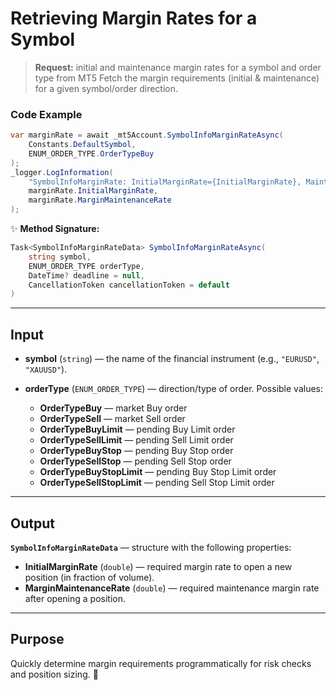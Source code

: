 # Retrieving Margin Rates for a Symbol

> **Request:** initial and maintenance margin rates for a symbol and order type from MT5
> Fetch the margin requirements (initial & maintenance) for a given symbol/order direction.

### Code Example

```csharp
var marginRate = await _mt5Account.SymbolInfoMarginRateAsync(
    Constants.DefaultSymbol,
    ENUM_ORDER_TYPE.OrderTypeBuy
);
_logger.LogInformation(
    "SymbolInfoMarginRate: InitialMarginRate={InitialMarginRate}, MaintenanceMarginRate={MaintenanceMarginRate}",
    marginRate.InitialMarginRate,
    marginRate.MarginMaintenanceRate
);
```

✨ **Method Signature:**

```csharp
Task<SymbolInfoMarginRateData> SymbolInfoMarginRateAsync(
    string symbol,
    ENUM_ORDER_TYPE orderType,
    DateTime? deadline = null,
    CancellationToken cancellationToken = default
)
```

---

## Input

* **symbol** (`string`) — the name of the financial instrument (e.g., `"EURUSD"`, `"XAUUSD"`).
* **orderType** (`ENUM_ORDER_TYPE`) — direction/type of order. Possible values:

  * **OrderTypeBuy** — market Buy order
  * **OrderTypeSell** — market Sell order
  * **OrderTypeBuyLimit** — pending Buy Limit order
  * **OrderTypeSellLimit** — pending Sell Limit order
  * **OrderTypeBuyStop** — pending Buy Stop order
  * **OrderTypeSellStop** — pending Sell Stop order
  * **OrderTypeBuyStopLimit** — pending Buy Stop Limit order
  * **OrderTypeSellStopLimit** — pending Sell Stop Limit order

---

## Output

**`SymbolInfoMarginRateData`** — structure with the following properties:

* **InitialMarginRate** (`double`) — required margin rate to open a new position (in fraction of volume).
* **MarginMaintenanceRate** (`double`) — required maintenance margin rate after opening a position.

---

## Purpose

Quickly determine margin requirements programmatically for risk checks and position sizing. 🚀
